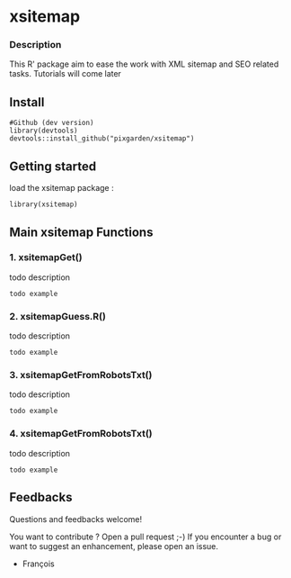 # xsitemap

### Description

This R' package aim to ease the work with XML sitemap and SEO related tasks. Tutorials will come later


## Install
```
#Github (dev version)
library(devtools)
devtools::install_github("pixgarden/xsitemap")
```

## Getting started
load the xsitemap package :
```
library(xsitemap)
```

## Main xsitemap Functions

### 1. xsitemapGet()
todo description
```
todo example
```

### 2. xsitemapGuess.R()
todo description
```
todo example
```

### 3. xsitemapGetFromRobotsTxt()
todo description
```
todo example

```

### 4. xsitemapGetFromRobotsTxt()
todo description
```
todo example
```


## Feedbacks
Questions and feedbacks welcome!

You want to contribute ? Open a pull request ;-) If you encounter a bug or want to suggest an enhancement, please open an issue.

- François
